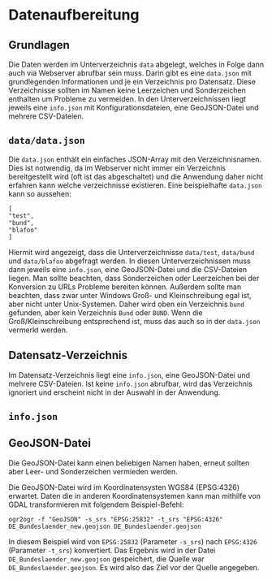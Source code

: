 # Datenaufbereitung

## Grundlagen

Die Daten werden im Unterverzeichnis `data` abgelegt, welches in Folge dann auch via Webserver abrufbar sein muss. Darin gibt es eine `data.json` mit grundlegenden Informationen und je ein Verzeichnis pro Datensatz. Diese Verzeichnisse sollten im Namen keine Leerzeichen und Sonderzeichen enthalten um Probleme zu vermeiden. In den Unterverzeichnissen liegt jeweils eine `info.json` mit Konfigurationsdateien, eine GeoJSON-Datei und mehrere CSV-Dateien.

## `data/data.json`

Die `data.json` enthält ein einfaches JSON-Array mit den Verzeichnisnamen. Dies ist notwendig, da im Webserver nicht immer ein Verzeichnis bereitgestellt wird (oft ist das abgeschaltet) und die Anwendung daher nicht erfahren kann welche verzeichnisse existieren. Eine beispielhafte `data.json` kann so aussehen:

```
[
"test",
"bund",
"blafoo"
]
```

Hiermit wird angezeigt, dass die Unterverzeichnisse `data/test`, `data/bund` und `data/blafoo` abgefragt werden. In diesen Unterverzeichnissen muss dann jeweils eine `info.json`, eine GeoJSON-Datei und die CSV-Dateien liegen. Man sollte beachten, dass Sonderzeichen oder Leerzeichen bei der Konversion zu URLs Probleme bereiten können. Außerdem sollte man beachten, dass zwar unter Windows Groß- und Kleinschreibung egal ist, aber nicht unter Unix-Systemen. Daher wird oben ein Verzeichnis `bund` gefunden, aber kein Verzeichnis `Bund` oder `BUND`. Wenn die Groß/Kleinschreibung entsprechend ist, muss das auch so in der `data.json` vermerkt werden.

## Datensatz-Verzeichnis

Im Datensatz-Verzeichnis liegt eine `info.json`, eine GeoJSON-Datei und mehrere CSV-Dateien. Ist keine `info.json` abrufbar, wird das Verzeichnis ignoriert und erscheint nicht in der Auswahl in der Anwendung.

## `info.json`

## GeoJSON-Datei

Die GeoJSON-Datei kann einen beliebigen Namen haben, erneut sollten aber Leer- und Sonderzeichen vermieden werden.

Die GeoJSON-Datei wird im Koordinatensysten WGS84 (EPSG:4326) erwartet. Daten die in anderen Koordinatensystemen kann man mithilfe von GDAL transformieren mit folgendem Beispiel-Befehl:

```
ogr2ogr -f "GeoJSON" -s_srs "EPSG:25832" -t_srs "EPSG:4326" DE_Bundeslaender_new.geojson DE_Bundeslaender.geojson
```
In diesem Beispiel wird von `EPSG:25832` (Parameter `-s_srs`) nach `EPSG:4326` (Parameter `-t_srs`) konvertiert. Das Ergebnis wird in der Datei `DE_Bundeslaender_new.geojson` gespeichert, die Quelle war `DE_Bundeslaender.geojson`. Es wird also das Ziel vor der Quelle angegeben.